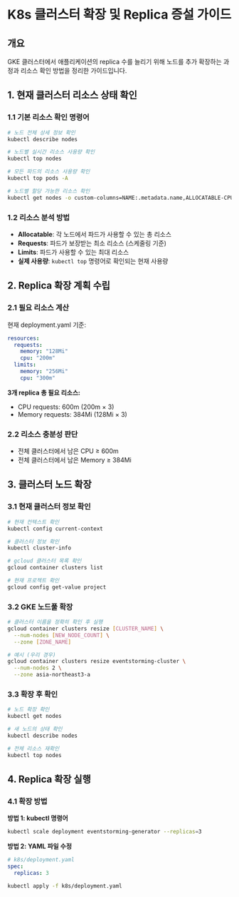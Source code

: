 # K8s 클러스터 확장 및 Replica 증설 가이드

## 개요
GKE 클러스터에서 애플리케이션의 replica 수를 늘리기 위해 노드를 추가 확장하는 과정과 리소스 확인 방법을 정리한 가이드입니다.

## 1. 현재 클러스터 리소스 상태 확인

### 1.1 기본 리소스 확인 명령어
```bash
# 노드 전체 상세 정보 확인
kubectl describe nodes

# 노드별 실시간 리소스 사용량 확인
kubectl top nodes

# 모든 파드의 리소스 사용량 확인
kubectl top pods -A

# 노드별 할당 가능한 리소스 확인
kubectl get nodes -o custom-columns=NAME:.metadata.name,ALLOCATABLE-CPU:.status.allocatable.cpu,ALLOCATABLE-MEMORY:.status.allocatable.memory
```

### 1.2 리소스 분석 방법
- **Allocatable**: 각 노드에서 파드가 사용할 수 있는 총 리소스
- **Requests**: 파드가 보장받는 최소 리소스 (스케줄링 기준)
- **Limits**: 파드가 사용할 수 있는 최대 리소스
- **실제 사용량**: `kubectl top` 명령어로 확인되는 현재 사용량

## 2. Replica 확장 계획 수립

### 2.1 필요 리소스 계산
현재 deployment.yaml 기준:
```yaml
resources:
  requests:
    memory: "128Mi"
    cpu: "200m"
  limits:
    memory: "256Mi"
    cpu: "300m"
```

**3개 replica 총 필요 리소스:**
- CPU requests: 600m (200m × 3)
- Memory requests: 384Mi (128Mi × 3)

### 2.2 리소스 충분성 판단
- 전체 클러스터에서 남은 CPU ≥ 600m
- 전체 클러스터에서 남은 Memory ≥ 384Mi

## 3. 클러스터 노드 확장

### 3.1 현재 클러스터 정보 확인
```bash
# 현재 컨텍스트 확인
kubectl config current-context

# 클러스터 정보 확인
kubectl cluster-info

# gcloud 클러스터 목록 확인
gcloud container clusters list

# 현재 프로젝트 확인
gcloud config get-value project
```

### 3.2 GKE 노드풀 확장
```bash
# 클러스터 이름을 정확히 확인 후 실행
gcloud container clusters resize [CLUSTER_NAME] \
  --num-nodes [NEW_NODE_COUNT] \
  --zone [ZONE_NAME]

# 예시 (우리 경우)
gcloud container clusters resize eventstorming-cluster \
  --num-nodes 2 \
  --zone asia-northeast3-a
```

### 3.3 확장 후 확인
```bash
# 노드 확장 확인
kubectl get nodes

# 새 노드의 상태 확인
kubectl describe nodes

# 전체 리소스 재확인
kubectl top nodes
```

## 4. Replica 확장 실행

### 4.1 확장 방법
**방법 1: kubectl 명령어**
```bash
kubectl scale deployment eventstorming-generator --replicas=3
```

**방법 2: YAML 파일 수정**
```yaml
# k8s/deployment.yaml
spec:
  replicas: 3
```
```bash
kubectl apply -f k8s/deployment.yaml

